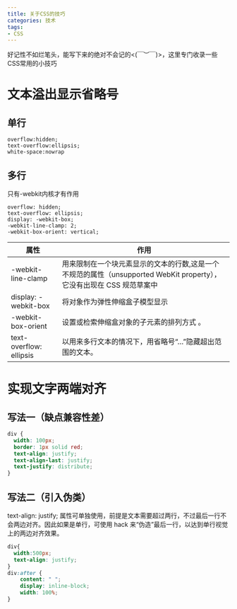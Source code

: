 ```yaml
---
title: 关于CSS的技巧
categories: 技术
tags:
- CSS
---
```


好记性不如烂笔头，能写下来的绝对不会记的<(￣︶￣)>，这里专门收录一些CSS常用的小技巧
<!-- more -->
# 文本溢出显示省略号
## 单行
```
overflow:hidden;
text-overflow:ellipsis;
white-space:nowrap
```
## 多行
只有-webkit内核才有作用
```
overflow: hidden;
text-overflow: ellipsis;
display: -webkit-box;
-webkit-line-clamp: 2;
-webkit-box-orient: vertical;
```
|属性|作用|
|--|--|
|-webkit-line-clamp  | 用来限制在一个块元素显示的文本的行数,这是一个不规范的属性（unsupported WebKit property），它没有出现在 CSS 规范草案中 |
|  display: -webkit-box| 将对象作为弹性伸缩盒子模型显示  |
|-webkit-box-orient  |设置或检索伸缩盒对象的子元素的排列方式 。| 
|text-overflow: ellipsis| 以用来多行文本的情况下，用省略号“…”隐藏超出范围的文本。|



# 实现文字两端对齐
## 写法一（缺点兼容性差）
```css
div {
  width: 100px;
  border: 1px solid red;
  text-align: justify;
  text-align-last: justify;
  text-justify: distribute;
}
```
## 写法二（引入伪类）
text-align: justify; 属性可单独使用，前提是文本需要超过两行，不过最后一行不会两边对齐。因此如果是单行，可使用 hack 来“伪造”最后一行，以达到单行视觉上的两边对齐效果。
```css
div{
  width:500px;
  text-align: justify;
}
div:after {
    content: " ";
    display: inline-block;
    width: 100%;
}
```

